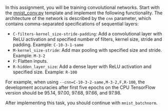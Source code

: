 In this assignment, you will be training convolutional networks. Start with
the [mnist_conv.py](https://github.com/ufal/npfl114/tree/master/labs/04/mnist_conv.py)
template and implement the following functionality. The architecture of the
network is described by the `cnn` parameter, which contains comma-separated
specifications of sequential layers:
- `C-filters-kernel_size-stride-padding`: Add a convolutional layer with ReLU
  activation and specified number of filters, kernel size, stride and padding.
  Example: `C-10-3-1-same`
- `M-kernel_size-stride`: Add max pooling with specified size and stride.
  Example: `M-3-2`
- `F`: Flatten inputs.
- `R-hidden_layer_size`: Add a dense layer with ReLU activation and specified
  size. Example: `R-100`

For example, when using `--cnn=C-10-3-2-same,M-3-2,F,R-100`, the development
accuracies after first five epochs on the CPU TensorFlow version should be
95.14, 97.00, 97.68, 97.66, and 97.98.

After implementing this task, you should continue with `mnist_batchnorm`.
